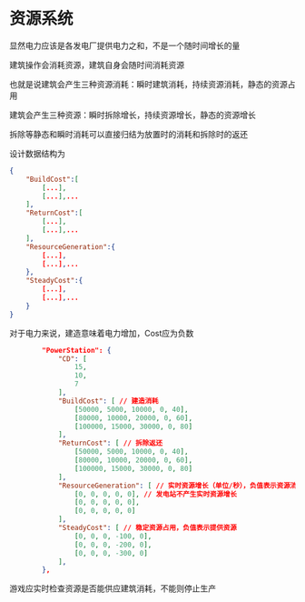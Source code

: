 # 资源系统

显然电力应该是各发电厂提供电力之和，不是一个随时间增长的量

建筑操作会消耗资源，建筑自身会随时间消耗资源

也就是说建筑会产生三种资源消耗：瞬时建筑消耗，持续资源消耗，静态的资源占用

建筑会产生三种资源：瞬时拆除增长，持续资源增长，静态的资源增长

拆除等静态和瞬时消耗可以直接归结为放置时的消耗和拆除时的返还

设计数据结构为

```json
{
	"BuildCost":[
		[...],
		[...],...
	],
	"ReturnCost":[
		[...],
		[...],...
	],
	"ResourceGeneration":{
		[...],
		[...],...
	},
	"SteadyCost":{
		[...],
		[...],...
	}
}
```

对于电力来说，建造意味着电力增加，Cost应为负数

```json
        "PowerStation": {
            "CD": [
                15,
                10,
                7
            ],
            "BuildCost": [ // 建造消耗
                [50000, 5000, 10000, 0, 40],
                [80000, 10000, 20000, 0, 60],
                [100000, 15000, 30000, 0, 80]
            ],
            "ReturnCost": [ // 拆除返还
                [50000, 5000, 10000, 0, 40],
                [80000, 10000, 20000, 0, 60],
                [100000, 15000, 30000, 0, 80]
            ],
            "ResourceGeneration": [ // 实时资源增长（单位/秒），负值表示资源消耗
                [0, 0, 0, 0, 0], // 发电站不产生实时资源增长
                [0, 0, 0, 0, 0],
                [0, 0, 0, 0, 0]
            ],
            "SteadyCost": [ // 稳定资源占用，负值表示提供资源
                [0, 0, 0, -100, 0],
                [0, 0, 0, -200, 0],
                [0, 0, 0, -300, 0]
            ],
        },
```

游戏应实时检查资源是否能供应建筑消耗，不能则停止生产
